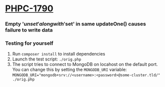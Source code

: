 # [PHPC-1790](https://jira.mongodb.org/browse/PHPC-1790)
### Empty '$unset' along with '$set' in same updateOne() causes failure to write data

### Testing for yourself

1. Run `composer install` to install dependencies
2. Launch the test script: `./orig.php`
3. The script tries to connect to MongoDB on locahost on the default port. You
   can change this by setting the `MONGODB_URI` variable:
   `MONGODB_URI="mongodb+srv://<username>:<password>@some-cluster.tld/" ./orig.php`
